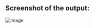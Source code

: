 ## Screenshot of the output:

![image](https://user-images.githubusercontent.com/61556757/106647854-7b79d500-65b5-11eb-9624-105cddb2a97a.png)
